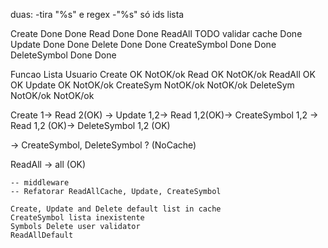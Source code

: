 duas:
-tira "%s" e regex
-"%s" só ids lista

Create       Done                 Done
Read         Done                 Done
ReadAll      TODO validar cache   Done
Update       Done                 Done
Delete       Done                 Done
CreateSymbol Done                 Done
DeleteSymbol Done                 Done

Funcao      Lista     Usuario
Create      OK        NotOK/ok
Read        OK        NotOK/ok
ReadAll     OK        OK
Update      OK        NotOK/ok
CreateSym   NotOK/ok  NotOK/ok
DeleteSym   NotOK/ok  NotOK/ok

Create 1-> Read 2(OK) -> Update 1,2-> Read 1,2(OK)-> CreateSymbol 1,2 -> Read 1,2 (OK)-> DeleteSymbol 1,2 (OK)

 -> CreateSymbol, DeleteSymbol ? (NoCache)

ReadAll -> all (OK)

~~~
-- middleware
-- Refatorar ReadAllCache, Update, CreateSymbol

Create, Update and Delete default list in cache
CreateSymbol lista inexistente
Symbols Delete user validator
ReadAllDefault 